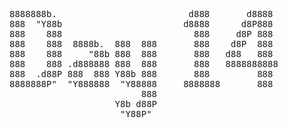 <pre>
8888888b.                         d888       d8888  
888  "Y88b                       d8888      d8P888  
888    888                         888     d8P 888  
888    888  8888b.  888  888       888    d8P  888  
888    888     "88b 888  888       888   d88   888  
888    888 .d888888 888  888       888   8888888888 
888  .d88P 888  888 Y88b 888       888         888  
8888888P"  "Y888888  "Y88888     8888888       888  
                         888                        
                    Y8b d88P                        
                     "Y88P"                         
</pre>